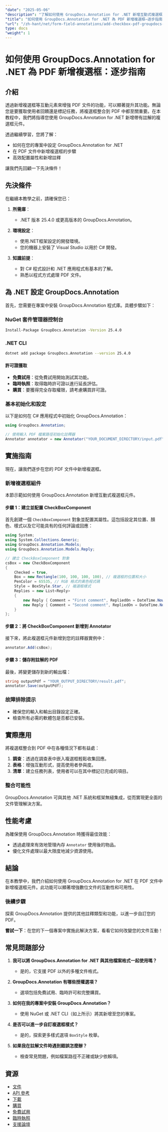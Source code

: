 ```yaml
---
"date": "2025-05-06"
"description": "了解如何使用 GroupDocs.Annotation for .NET 新增互動式複選框來增強 PDF 文件。請依照本逐步指南，簡化數位文件中的表單欄位註解。"
"title": "如何使用 GroupDocs.Annotation for .NET 為 PDF 新增複選框—逐步指南"
"url": "/zh-hant/net/form-field-annotations/add-checkbox-pdf-groupdocs-annotation-net/"
type: docs
"weight": 1
---
```


# 如何使用 GroupDocs.Annotation for .NET 為 PDF 新增複選框：逐步指南

## 介紹

透過新增複選框等互動元素來增強 PDF 文件的功能，可以顯著提升其功能。無論您是要獲取使用者回饋還是標記任務，將複選框整合到 PDF 中都至關重要。在本教程中，我們將指導您使用 GroupDocs.Annotation for .NET 新增帶有註解的複選框元件。

透過繼續學習，您將了解：
- 如何在您的專案中設定 GroupDocs.Annotation for .NET
- 在 PDF 文件中新增複選框的步驟
- 高效配置屬性和新增註釋

讓我們先回顧一下先決條件！

## 先決條件

在繼續本教學之前，請確保您已：

1. **所需庫**： 
   - .NET 版本 25.4.0 或更高版本的 GroupDocs.Annotation。

2. **環境設定**：
   - 使用.NET框架設定的開發環境。
   - 您的機器上安裝了 Visual Studio 以用於 C# 開發。

3. **知識前提**：
   - 對 C# 程式設計和 .NET 應用程式有基本的了解。
   - 熟悉以程式方式處理 PDF 文件。

## 為 .NET 設定 GroupDocs.Annotation

首先，您需要在專案中安裝 GroupDocs.Annotation 程式庫。具體步驟如下：

### NuGet 套件管理器控制台
```bash
Install-Package GroupDocs.Annotation -Version 25.4.0
```

### .NET CLI
```bash
dotnet add package GroupDocs.Annotation --version 25.4.0
```

#### 許可證獲取

- **免費試用**：從免費試用開始測試其功能。
- **臨時執照**：取得臨時許可證以進行延長評估。
- **購買**：要獲得完全存取權限，請考慮購買許可證。

### 基本初始化和設定

以下是如何在 C# 應用程式中初始化 GroupDocs.Annotation：

```csharp
using GroupDocs.Annotation;

// 使用輸入 PDF 檔案路徑初始化註釋器
Annotator annotator = new Annotator("YOUR_DOCUMENT_DIRECTORY/input.pdf");
```

## 實施指南

現在，讓我們逐步在您的 PDF 文件中新增複選框。

### 新增複選框組件

本節示範如何使用 GroupDocs.Annotation 新增互動式複選框元件。

#### 步驟 1：建立並配置 CheckBoxComponent

首先創建一個 `CheckBoxComponent` 對象並配置其屬性。這包括設定其位置、顏色、樣式以及它可能具有的任何評論或回應：

```csharp
using System;
using System.Collections.Generic;
using GroupDocs.Annotation.Models;
using GroupDocs.Annotation.Models.Reply;

// 建立 CheckBoxComponent 對象
csBox = new CheckBoxComponent
{
    Checked = true,
    Box = new Rectangle(100, 100, 100, 100), // 複選框的位置和大小
    PenColor = 65535, // RGB 格式的黃色程式碼
    Style = BoxStyle.Star, // 複選框樣式
    Replies = new List<Reply>
    {
        new Reply { Comment = "First comment", RepliedOn = DateTime.Now },
        new Reply { Comment = "Second comment", RepliedOn = DateTime.Now }
    }
};
```

#### 步驟 2：將 CheckBoxComponent 新增到 Annotator

接下來，將此複選框元件新增到您的註釋器實例中：

```csharp
annotator.Add(csBox);
```

#### 步驟 3：儲存附註解的 PDF

最後，將變更儲存到新的輸出檔：

```csharp
string outputPdf = "YOUR_OUTPUT_DIRECTORY/result.pdf";
annotator.Save(outputPdf);
```

### 故障排除提示

- 確保您的輸入和輸出目錄設定正確。
- 檢查所有必需的軟體包是否都已安裝。

## 實際應用

將複選框整合到 PDF 中在各種情況下都有益處：

1. **調查**：透過在調查表中嵌入複選框輕鬆收集回應。
2. **表格**：增強互動形式，提高使用者參與度。
3. **清單**：建立任務列表，使用者可以在其中標記已完成的項目。

### 整合可能性

GroupDocs.Annotation 可與其他 .NET 系統和框架無縫集成，從而實現更全面的文件管理解決方案。

## 性能考慮

為確保使用 GroupDocs.Annotation 時獲得最佳效能：
- 透過處理來有效地管理內存 `Annotator` 使用後的物品。
- 優化文件處理以最大限度地減少資源使用。

## 結論

在本教學中，我們介紹如何使用 GroupDocs.Annotation for .NET 在 PDF 文件中新增複選框元件。此功能可以顯著增強數位文件的互動性和可用性。

### 後續步驟
探索 GroupDocs.Annotation 提供的其他註釋類型和功能，以進一步自訂您的 PDF。

**嘗試一下**：在您的下一個專案中實施此解決方案，看看它如何改變您的文件互動！

## 常見問題部分

1. **我可以將 GroupDocs.Annotation for .NET 與其他檔案格式一起使用嗎？**
   - 是的，它支援 PDF 以外的多種文件格式。

2. **GroupDocs.Annotation 有哪些授權選項？**
   - 選項包括免費試用、臨時許可和完整購買。

3. **如何在我的專案中安裝 GroupDocs.Annotation？**
   - 使用 NuGet 或 .NET CLI（如上所示）將其新增至您的專案。

4. **是否可以進一步自訂複選框樣式？**
   - 是的，探索更多樣式選項 `BoxStyle` 枚舉。

5. **如果我在註解文件時遇到錯誤怎麼辦？**
   - 檢查常見問題，例如檔案路徑不正確或缺少依賴項。

## 資源
- [文件](https://docs.groupdocs.com/annotation/net/)
- [API 參考](https://reference.groupdocs.com/annotation/net/)
- [下載](https://releases.groupdocs.com/annotation/net/)
- [購買](https://purchase.groupdocs.com/buy)
- [免費試用](https://releases.groupdocs.com/annotation/net/)
- [臨時執照](https://purchase.groupdocs.com/temporary-license/)
- [支援論壇](https://forum.groupdocs.com/c/annotation/)